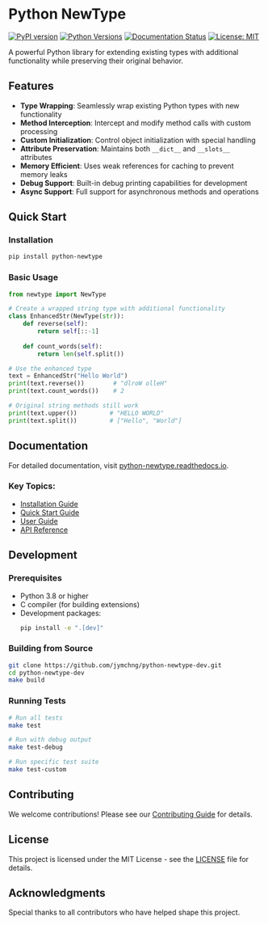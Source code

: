 # Python NewType

[![PyPI version](https://badge.fury.io/py/python-newtype.svg)](https://badge.fury.io/py/python-newtype)
[![Python Versions](https://img.shields.io/pypi/pyversions/python-newtype.svg)](https://pypi.org/project/python-newtype/)
[![Documentation Status](https://readthedocs.org/projects/python-newtype/badge/?version=latest)](https://python-newtype.readthedocs.io/en/latest/?badge=latest)
[![License: MIT](https://img.shields.io/badge/License-MIT-yellow.svg)](https://opensource.org/licenses/MIT)

A powerful Python library for extending existing types with additional functionality while preserving their original behavior.

## Features

- **Type Wrapping**: Seamlessly wrap existing Python types with new functionality
- **Method Interception**: Intercept and modify method calls with custom processing
- **Custom Initialization**: Control object initialization with special handling
- **Attribute Preservation**: Maintains both `__dict__` and `__slots__` attributes
- **Memory Efficient**: Uses weak references for caching to prevent memory leaks
- **Debug Support**: Built-in debug printing capabilities for development
- **Async Support**: Full support for asynchronous methods and operations

## Quick Start

### Installation

```bash
pip install python-newtype
```

### Basic Usage

```python
from newtype import NewType

# Create a wrapped string type with additional functionality
class EnhancedStr(NewType(str)):
    def reverse(self):
        return self[::-1]
    
    def count_words(self):
        return len(self.split())

# Use the enhanced type
text = EnhancedStr("Hello World")
print(text.reverse())        # "dlroW olleH"
print(text.count_words())    # 2

# Original string methods still work
print(text.upper())         # "HELLO WORLD"
print(text.split())         # ["Hello", "World"]
```

## Documentation

For detailed documentation, visit [python-newtype.readthedocs.io](https://python-newtype.readthedocs.io/).

### Key Topics:
- [Installation Guide](https://python-newtype.readthedocs.io/en/latest/getting-started/installation/)
- [Quick Start Guide](https://python-newtype.readthedocs.io/en/latest/getting-started/quickstart/)
- [User Guide](https://python-newtype.readthedocs.io/en/latest/user-guide/basic-usage/)
- [API Reference](https://python-newtype.readthedocs.io/en/latest/api/newtype/)

## Development

### Prerequisites

- Python 3.8 or higher
- C compiler (for building extensions)
- Development packages:
  ```bash
  pip install -e ".[dev]"
  ```

### Building from Source

```bash
git clone https://github.com/jymchng/python-newtype-dev.git
cd python-newtype-dev
make build
```

### Running Tests

```bash
# Run all tests
make test

# Run with debug output
make test-debug

# Run specific test suite
make test-custom
```

## Contributing

We welcome contributions! Please see our [Contributing Guide](https://python-newtype.readthedocs.io/en/latest/development/contributing/) for details.

## License

This project is licensed under the MIT License - see the [LICENSE](LICENSE) file for details.

## Acknowledgments

Special thanks to all contributors who have helped shape this project.